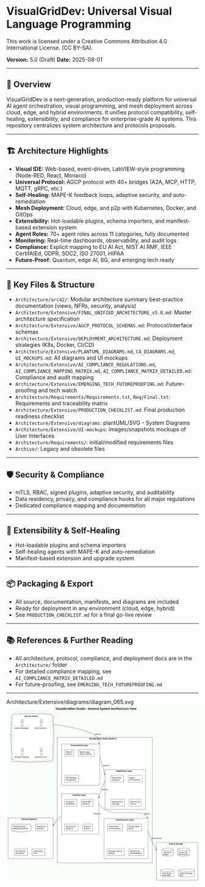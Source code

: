 # VisualGridDev: Universal Visual Language Programming

This work is licensed under a Creative Commons Attribution 4.0 International License. (CC BY-SA).

**Version:** 5.0 (Draft)
**Date:** 2025-08-01

---

## 🚀 Overview
VisualGridDev is a next-generation, production-ready platform for universal AI agent orchestration, visual programming, and mesh deployment across cloud, edge, and hybrid environments. It unifies protocol compatibility, self-healing, extensibility, and compliance for enterprise-grade AI systems. This repository centralizes system architecture and protocols proposals.

---

## 🏗️ Architecture Highlights
- **Visual IDE:** Web-based, event-driven, LabVIEW-style programming (Node-RED, React, Monaco)
- **Universal Protocol:** AGCP protocol with 40+ bridges (A2A, MCP, HTTP, MQTT, gRPC, etc.)
- **Self-Healing:** MAPE-K feedback loops, adaptive security, and auto-remediation
- **Mesh Deployment:** Cloud, edge, and p2p with Kubernetes, Docker, and GitOps
- **Extensibility:** Hot-loadable plugins, schema importers, and manifest-based extension system
- **Agent Roles:** 70+ agent roles across 11 categories, fully documented
- **Monitoring:** Real-time dashboards, observability, and audit logs
- **Compliance:** Explicit mapping to EU AI Act, NIST AI RMF, IEEE CertifAIEd, GDPR, SOC2, ISO 27001, HIPAA
- **Future-Proof:** Quantum, edge AI, 6G, and emerging tech ready

---

## 📂 Key Files & Structure
- `Architecture/arc42/`: Modular architecture summary best-practice documentation (views, NFRs, security, analysis)
- `Architecture/Extensive/FINAL_UNIFIED_ARCHITECTURE_v5.0.md`: Master architecture specification
- `Architecture/Extensive/AGCP_PROTOCOL_SCHEMAS.md`: Protocol/interface schemas
- `Architecture/Extensive/DEPLOYMENT_ARCHITECTURE.md`: Deployment strategies (K8s, Docker, CI/CD)
- `Architecture/Extensive/PLANTUML_DIAGRAMS.md`, `C4_DIAGRAMS.md`, `UI_MOCKUPS.md`: All diagrams and UI mockups
- `Architecture/Extensive/AI_COMPLIANCE_REGULATIONS.md`, `AI_COMPLIANCE_MAPPING_MATRIX.md`, `AI_COMPLIANCE_MATRIX_DETAILED.md`: Compliance and audit mapping
- `Architecture/Extensive/EMERGING_TECH_FUTUREPROOFING.md`: Future-proofing and tech watch
- `Architecture/Requirements/Requirements.txt`, `Req/Final.txt`: Requirements and traceability matrix
- `Architecture/Extensive/PRODUCTION_CHECKLIST.md`: Final production readiness checklist
- `Architecture/Extensive/diagrams`: plantUML/SVG - System Diagrams
- `Architecture/Extensive/UI-mockups`: images/snapshots mockups of User Interfaces
- `Architecture/Requirements/`: initial/modified requirements files
- `Archive/`: Legacy and obsolete files

---

## 🛡️ Security & Compliance
- mTLS, RBAC, signed plugins, adaptive security, and auditability
- Data residency, privacy, and compliance hooks for all major regulations
- Dedicated compliance mapping and documentation

---

## 🧩 Extensibility & Self-Healing
- Hot-loadable plugins and schema importers
- Self-healing agents with MAPE-K and auto-remediation
- Manifest-based extension and upgrade system

---

## 📦 Packaging & Export
- All source, documentation, manifests, and diagrams are included
- Ready for deployment in any environment (cloud, edge, hybrid)
- See `PRODUCTION_CHECKLIST.md` for a final go-live review

---

## 📚 References & Further Reading
- All architecture, protocol, compliance, and deployment docs are in the `Architecture/` folder
- For detailed compliance mapping, see `AI_COMPLIANCE_MATRIX_DETAILED.md`
- For future-proofing, see `EMERGING_TECH_FUTUREPROOFING.md`

---
Architecture/Extensive/diagrams/diagram_065.svg
[![Architecture/Extensive/diagrams/diagram_065.svg](https://github.com/andreibesleaga/VisualGridDev/blob/main/Architecture/Extensive/diagrams/diagram_065.svg)](https://github.com/andreibesleaga/VisualGridDev/blob/main/Architecture/Extensive/diagrams/diagram_065.svg)
